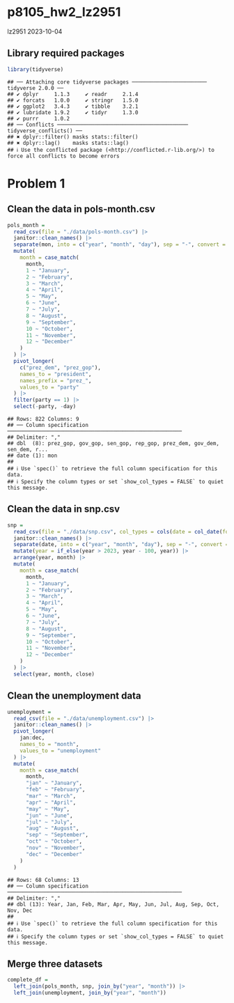 p8105_hw2_lz2951
================
lz2951
2023-10-04

## Library required packages

``` r
library(tidyverse)
```

    ## ── Attaching core tidyverse packages ──────────────────────── tidyverse 2.0.0 ──
    ## ✔ dplyr     1.1.3     ✔ readr     2.1.4
    ## ✔ forcats   1.0.0     ✔ stringr   1.5.0
    ## ✔ ggplot2   3.4.3     ✔ tibble    3.2.1
    ## ✔ lubridate 1.9.2     ✔ tidyr     1.3.0
    ## ✔ purrr     1.0.2     
    ## ── Conflicts ────────────────────────────────────────── tidyverse_conflicts() ──
    ## ✖ dplyr::filter() masks stats::filter()
    ## ✖ dplyr::lag()    masks stats::lag()
    ## ℹ Use the conflicted package (<http://conflicted.r-lib.org/>) to force all conflicts to become errors

# Problem 1

## Clean the data in pols-month.csv

``` r
pols_month = 
  read_csv(file = "./data/pols-month.csv") |> 
  janitor::clean_names() |>
  separate(mon, into = c("year", "month", "day"), sep = "-", convert = TRUE) |>
  mutate(
    month = case_match(
      month,
      1 ~ "January",
      2 ~ "February",
      3 ~ "March",
      4 ~ "April",
      5 ~ "May",
      6 ~ "June",
      7 ~ "July",
      8 ~ "August",
      9 ~ "September",
      10 ~ "October",
      11 ~ "November",
      12 ~ "December"
    )
  ) |>
  pivot_longer(
    c("prez_dem", "prez_gop"),
    names_to = "president",
    names_prefix = "prez_",
    values_to = "party"
  ) |>
  filter(party == 1) |>
  select(-party, -day)
```

    ## Rows: 822 Columns: 9
    ## ── Column specification ────────────────────────────────────────────────────────
    ## Delimiter: ","
    ## dbl  (8): prez_gop, gov_gop, sen_gop, rep_gop, prez_dem, gov_dem, sen_dem, r...
    ## date (1): mon
    ## 
    ## ℹ Use `spec()` to retrieve the full column specification for this data.
    ## ℹ Specify the column types or set `show_col_types = FALSE` to quiet this message.

## Clean the data in snp.csv

``` r
snp = 
  read_csv(file = "./data/snp.csv", col_types = cols(date = col_date(format = "%m/%d/%y"))) |>
  janitor::clean_names() |>
  separate(date, into = c("year", "month", "day"), sep = "-", convert = TRUE) |>
  mutate(year = if_else(year > 2023, year - 100, year)) |>
  arrange(year, month) |>
  mutate(
    month = case_match(
      month,
      1 ~ "January",
      2 ~ "February",
      3 ~ "March",
      4 ~ "April",
      5 ~ "May",
      6 ~ "June",
      7 ~ "July",
      8 ~ "August",
      9 ~ "September",
      10 ~ "October",
      11 ~ "November",
      12 ~ "December"
    )
  ) |>
  select(year, month, close)
```

## Clean the unemployment data

``` r
unemployment =
  read_csv(file = "./data/unemployment.csv") |>
  janitor::clean_names() |>
  pivot_longer(
    jan:dec,
    names_to = "month",
    values_to = "unemployment"
  ) |>
  mutate(
    month = case_match(
      month,
      "jan" ~ "January",
      "feb" ~ "February",
      "mar" ~ "March",
      "apr" ~ "April",
      "may" ~ "May",
      "jun" ~ "June",
      "jul" ~ "July",
      "aug" ~ "August",
      "sep" ~ "September",
      "oct" ~ "October",
      "nov" ~ "November",
      "dec" ~ "December"
    )
  )
```

    ## Rows: 68 Columns: 13
    ## ── Column specification ────────────────────────────────────────────────────────
    ## Delimiter: ","
    ## dbl (13): Year, Jan, Feb, Mar, Apr, May, Jun, Jul, Aug, Sep, Oct, Nov, Dec
    ## 
    ## ℹ Use `spec()` to retrieve the full column specification for this data.
    ## ℹ Specify the column types or set `show_col_types = FALSE` to quiet this message.

## Merge three datasets

``` r
complete_df =
  left_join(pols_month, snp, join_by("year", "month")) |>
  left_join(unemployment, join_by("year", "month"))
```
